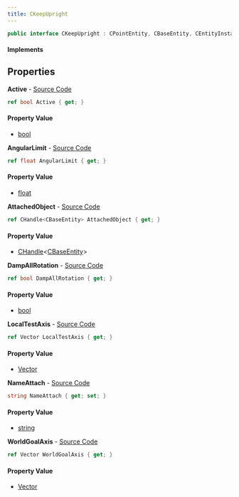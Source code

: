 ```yaml
---
title: CKeepUpright
---
```


```csharp
public interface CKeepUpright : CPointEntity, CBaseEntity, CEntityInstance, ISchemaClass<CEntityInstance>, ISchemaClass<CBaseEntity>, ISchemaClass<CPointEntity>, ISchemaClass<CKeepUpright>, ISchemaField, ISchemaClass, INativeHandle
```

#### Implements

## Properties

**Active** - [Source Code](https://github.com/swiftly-solution/swiftlys2/blob/main/managed/src/SwiftlyS2.Generated/Schemas/Interfaces/CKeepUpright.cs#L26)

```csharp
ref bool Active { get; }
```

#### Property Value

- [bool](https://learn.microsoft.com/dotnet/api/system.boolean)

**AngularLimit** - [Source Code](https://github.com/swiftly-solution/swiftlys2/blob/main/managed/src/SwiftlyS2.Generated/Schemas/Interfaces/CKeepUpright.cs#L24)

```csharp
ref float AngularLimit { get; }
```

#### Property Value

- [float](https://learn.microsoft.com/dotnet/api/system.single)

**AttachedObject** - [Source Code](https://github.com/swiftly-solution/swiftlys2/blob/main/managed/src/SwiftlyS2.Generated/Schemas/Interfaces/CKeepUpright.cs#L22)

```csharp
ref CHandle<CBaseEntity> AttachedObject { get; }
```

#### Property Value

- [CHandle](/docs/api/shared/natives/chandle-1)<[CBaseEntity](/docs/api/shared/schemadefinitions/cbaseentity)>

**DampAllRotation** - [Source Code](https://github.com/swiftly-solution/swiftlys2/blob/main/managed/src/SwiftlyS2.Generated/Schemas/Interfaces/CKeepUpright.cs#L28)

```csharp
ref bool DampAllRotation { get; }
```

#### Property Value

- [bool](https://learn.microsoft.com/dotnet/api/system.boolean)

**LocalTestAxis** - [Source Code](https://github.com/swiftly-solution/swiftlys2/blob/main/managed/src/SwiftlyS2.Generated/Schemas/Interfaces/CKeepUpright.cs#L18)

```csharp
ref Vector LocalTestAxis { get; }
```

#### Property Value

- [Vector](/docs/api/shared/natives/vector)

**NameAttach** - [Source Code](https://github.com/swiftly-solution/swiftlys2/blob/main/managed/src/SwiftlyS2.Generated/Schemas/Interfaces/CKeepUpright.cs#L20)

```csharp
string NameAttach { get; set; }
```

#### Property Value

- [string](https://learn.microsoft.com/dotnet/api/system.string)

**WorldGoalAxis** - [Source Code](https://github.com/swiftly-solution/swiftlys2/blob/main/managed/src/SwiftlyS2.Generated/Schemas/Interfaces/CKeepUpright.cs#L16)

```csharp
ref Vector WorldGoalAxis { get; }
```

#### Property Value

- [Vector](/docs/api/shared/natives/vector)

